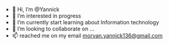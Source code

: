 - 👋 Hi, I’m @Yannick
- 👀 I’m interested in progress
- 🌱 I’m currently start learning about Information technology
- 💞️ I’m looking to collaborate on ...
- 📫 reached me on my email morvan.yannick136@gmail.com

<!---
mykod/Mykod36 is a ✨ special ✨ repository because its `README.md` (this file) appears on your GitHub profile.
You can click the Preview link to take a look at your changes.
--->

